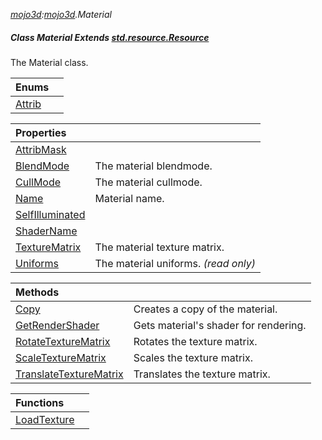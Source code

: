 _[mojo3d](../../modules/mojo3d/mojo3d-module.md):[mojo3d](../../modules/mojo3d/mojo3d-module.md).Material_
##### Class Material Extends [std.resource.Resource](../../modules/std/std-resource-resource.md)
The Material class.

| Enums | |
|:---|:---|
| [Attrib](mojo3d-material-attrib.md) |  |

| Properties | |
|:---|:---|
| [AttribMask](mojo3d-material-attribmask.md) |  |
| [BlendMode](mojo3d-material-blendmode.md) | The material blendmode. |
| [CullMode](mojo3d-material-cullmode.md) | The material cullmode. |
| [Name](mojo3d-material-name.md) | Material name. |
| [SelfIlluminated](mojo3d-material-selfilluminated.md) |  |
| [ShaderName](mojo3d-material-shadername.md) |  |
| [TextureMatrix](mojo3d-material-texturematrix.md) | The material texture matrix. |
| [Uniforms](mojo3d-material-uniforms.md) |  The material uniforms. _(read only)_ |

| Methods | |
|:---|:---|
| [Copy](mojo3d-material-copy.md) | Creates a copy of the material. |
| [GetRenderShader](mojo3d-material-getrendershader.md) | Gets material's shader for rendering. |
| [RotateTextureMatrix](mojo3d-material-rotatetexturematrix.md) | Rotates the texture matrix. |
| [ScaleTextureMatrix](mojo3d-material-scaletexturematrix.md) | Scales the texture matrix. |
| [TranslateTextureMatrix](mojo3d-material-translatetexturematrix.md) | Translates the texture matrix. |

| Functions | |
|:---|:---|
| [LoadTexture](mojo3d-material-loadtexture.md) |  |
